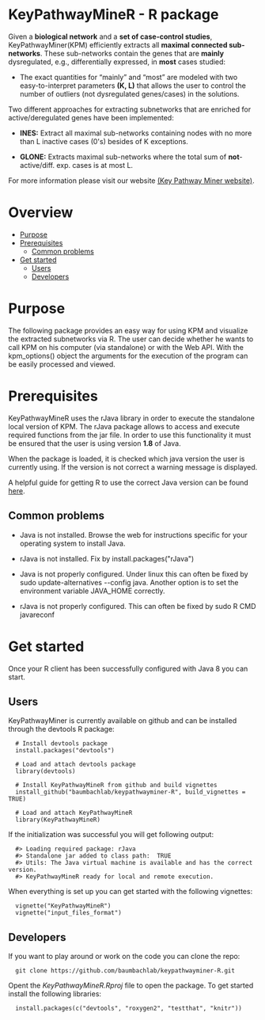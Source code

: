 
KeyPathwayMineR - R package 
============
Given a **biological network** and a **set of case-control studies**, KeyPathwayMiner(KPM) efficiently extracts all             **maximal connected sub-networks**. These sub-networks contain the genes that are **mainly** dysregulated, e.g.,           differentially expressed, in **most** cases studied:

* The exact quantities for “mainly” and “most” are modeled with two easy-to-interpret parameters **(K, L)** that allows      the user to control the number of outliers (not dysregulated genes/cases) in the solutions.
     
Two different approaches for extracting subnetworks that are enriched for active/deregulated genes have been               implemented:

  * **INES:**  Extract all maximal sub-networks containing nodes with no more than L inactive cases (0's) besides of K exceptions.
      
  * **GLONE:** Extracts maximal sub-networks where the total sum of **not**-active/diff. exp. cases is at most L. 
      
For more information please visit our website [(Key Pathway Miner website)](https://exbio.wzw.tum.de/keypathwayminer/).

Overview
=================
<!--ts-->
   * [Purpose](#purpose)
   * [Prerequisites](#prerequisites)
      * [Common problems](#common-problems)
   * [Get started](#get-started)
      * [Users](#users)
      * [Developers](#developers)
   

<!--te-->

Purpose
=================
The following package provides an easy way for using KPM and visualize the extracted subnetworks via R. The user can decide whether he wants to call KPM on his computer (via standalone) or with the Web API. With the kpm_options() object the arguments for the execution of the program can be easily processed and viewed.

Prerequisites
=================
KeyPathwayMineR uses the rJava library in order to execute the standalone local version of KPM. The rJava package allows to access and execute required functions from the jar file. In order to use this functionality it must be ensured that the user is using version **1.8** of Java. 

When the package is loaded, it is checked which java version the user is currently using. If the version is not correct a warning message is displayed.

A helpful guide for getting R to use the correct Java version can be found [here](https://github.com/Utah-Data-Science/Home_repo/wiki/Getting-R-to-use-the-correct-Java-version).

Common problems
-----
* Java is not installed. Browse the web for instructions specific for your operating system to install Java.

* rJava is not installed. Fix by install.packages("rJava")

* Java is not properly configured. Under linux this can often be fixed by sudo update-alternatives --config java. Another option is to set the environment variable JAVA_HOME correctly.

* rJava is not properly configured. This can often be fixed by sudo R CMD javareconf

Get started
=================
Once your R client has been successfully configured with Java 8 you can start.

Users
-----
KeyPathwayMiner is currently available on github and can be installed through the devtools R package:

      # Install devtools package   
      install.packages("devtools")

      # Load and attach devtools package
      library(devtools)

      # Install KeyPathwayMineR from github and build vignettes
      install_github("baumbachlab/keypathwayminer-R", build_vignettes = TRUE)

      # Load and attach KeyPathwayMineR 
      library(KeyPathwayMineR)

If the initialization was successful you will get following output:
      
      #> Loading required package: rJava
      #> Standalone jar added to class path:  TRUE
      #> Utils: The Java virtual machine is available and has the correct version.
      #> KeyPathwayMineR ready for local and remote execution.
      
When everything is set up you can get started with the following vignettes:

      vignette("KeyPathwayMineR")
      vignette("input_files_format")

Developers
-----
If you want to play around or work on the code you can clone the repo:

      git clone https://github.com/baumbachlab/keypathwayminer-R.git

Opent the *KeyPathwayMineR.Rproj* file to open the package. To get started install the following libraries:

      install.packages(c("devtools", "roxygen2", "testthat", "knitr"))

